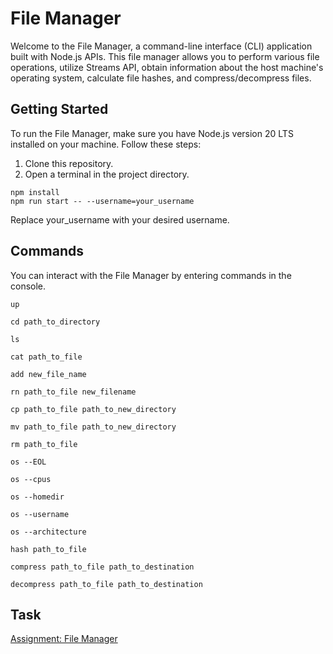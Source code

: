 # File Manager

Welcome to the File Manager, a command-line interface (CLI) application built with Node.js APIs. This file manager allows you to perform various file operations, utilize Streams API, obtain information about the host machine's operating system, calculate file hashes, and compress/decompress files.

## Getting Started

To run the File Manager, make sure you have Node.js version 20 LTS installed on your machine. Follow these steps:

1. Clone this repository.
2. Open a terminal in the project directory.

```
npm install
npm run start -- --username=your_username
```

Replace your_username with your desired username.

## Commands

You can interact with the File Manager by entering commands in the console.

```
up
```

```
cd path_to_directory
```

```
ls
```

```
cat path_to_file
```

```
add new_file_name
```

```
rn path_to_file new_filename
```

```
cp path_to_file path_to_new_directory
```

```
mv path_to_file path_to_new_directory
```

```
rm path_to_file
```

```
os --EOL
```

```
os --cpus
```

```
os --homedir
```

```
os --username
```

```
os --architecture
```

```
hash path_to_file
```

```
compress path_to_file path_to_destination
```

```
decompress path_to_file path_to_destination
```

## Task

[Assignment: File Manager](https://github.com/AlreadyBored/nodejs-assignments/blob/main/assignments/file-manager/assignment.md)

